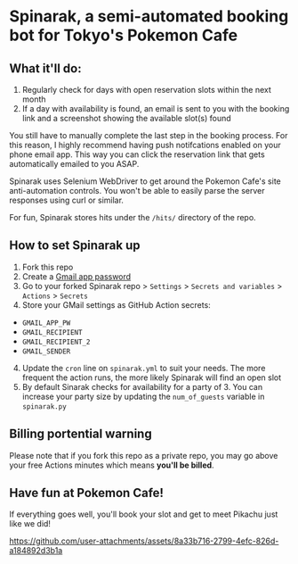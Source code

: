 # Spinarak, a semi-automated booking bot for Tokyo's Pokemon Cafe

## What it'll do:
1. Regularly check for days with open reservation slots within the next month
2. If a day with availability is found, an email is sent to you with the booking link and a screenshot showing the available slot(s) found

You still have to manually complete the last step in the booking process. For this reason, I highly recommend having push notifcations enabled on your phone email app. This way you can click the reservation link that gets automatically emailed to you ASAP.

Spinarak uses Selenium WebDriver to get around the Pokemon Cafe's site anti-automation controls. You won't be able to easily parse the server responses using curl or similar.

For fun, Spinarak stores hits under the `/hits/` directory of the repo.

## How to set Spinarak up
1. Fork this repo
2. Create a [Gmail app password](https://myaccount.google.com/apppasswords)
3. Go to your forked Spinarak repo > `Settings` > `Secrets and variables` >  `Actions` > `Secrets`
4. Store your GMail settings as GitHub Action secrets:
  - `GMAIL_APP_PW`
  - `GMAIL_RECIPIENT`
  - `GMAIL_RECIPIENT_2`
  - `GMAIL_SENDER`
4. Update the `cron` line on `spinarak.yml` to suit your needs. The more frequent the action runs, the more likely Spinarak will find an open slot
5. By default Sinarak checks for availability for a party of 3. You can increase your party size by updating the `num_of_guests` variable in `spinarak.py`

## Billing portential warning
Please note that if you fork this repo as a private repo, you may go above your free Actions minutes which means **you'll be billed**.

## Have fun at Pokemon Cafe!
If everything goes well, you'll book your slot and get to meet Pikachu just like we did!

https://github.com/user-attachments/assets/8a33b716-2799-4efc-826d-a184892d3b1a
